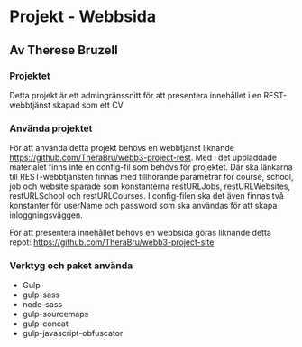 # Projekt - Webbsida
## Av Therese Bruzell

### Projektet
Detta projekt är ett admingränssnitt för att presentera innehållet i en REST-webbtjänst skapad som ett CV

### Använda projektet
För att använda detta projekt behövs en webbtjänst liknande https://github.com/TheraBru/webb3-project-rest.
Med i det uppladdade materialet finns inte en config-fil som behövs för projektet. Där ska länkarna till REST-webbtjänsten finnas med tillhörande parametrar för course, school, job och website sparade som konstanterna restURLJobs, restURLWebsites, restURLSchool och restURLCourses. 
I config-filen ska det även finnas två konstanter för userName och password som ska användas för att skapa inloggningsväggen.

För att presentera innehållet behövs en webbsida göras liknande detta repot:
https://github.com/TheraBru/webb3-project-site

### Verktyg och paket använda
* Gulp
* gulp-sass
* node-sass
* gulp-sourcemaps
* gulp-concat
* gulp-javascript-obfuscator


